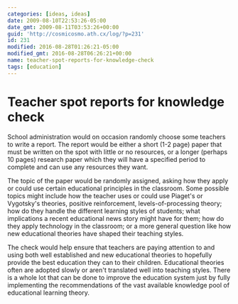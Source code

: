 ```yaml
---
categories: [ideas, ideas]
date: 2009-08-10T22:53:26-05:00
date_gmt: 2009-08-11T03:53:26+00:00
guid: 'http://cosmicosmo.ath.cx/log/?p=231'
id: 231
modified: 2016-08-28T01:26:21-05:00
modified_gmt: 2016-08-28T06:26:21+00:00
name: teacher-spot-reports-for-knowledge-check
tags: [education]
---
```


Teacher spot reports for knowledge check
========================================

School administration would on occasion randomly choose some teachers to write a report.  The report would be either a short (1-2 page) paper that must be written on the spot with little or no resources, or a longer (perhaps 10 pages) research paper which they will have a specified period to complete and can use any resources they want.

The topic of the paper would be randomly assigned, asking how they apply or could use certain educational principles in the classroom.  Some possible topics might include how the teacher uses or could use Piaget's or Vygotsky's theories, positive reinforcement, levels-of-processing theory; how do they handle the different learning styles of students; what implications a recent educational news story might have for them; how do they apply technology in the classroom; or a more general question like how new educational theories have shaped their teaching styles.

The check would help ensure that teachers are paying attention to and using both well established and new educational theories to hopefully provide the best education they can to their children.  Educational theories often are adopted slowly or aren't translated well into teaching styles.  There is a whole lot that can be done to improve the education system just by fully implementing the recommendations of the vast available knowledge pool of educational learning theory.
